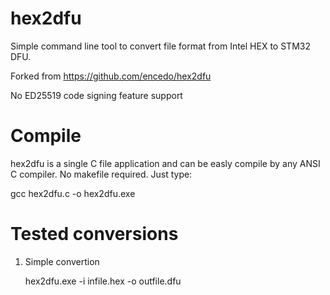 hex2dfu
=======

Simple command line tool to convert file format from Intel HEX to STM32 DFU.

Forked from https://github.com/encedo/hex2dfu

No ED25519 code signing feature support



Compile
=======

hex2dfu is a single C file application and can be easly compile by any ANSI C compiler. No makefile required. Just type:

gcc hex2dfu.c -o hex2dfu.exe


Tested conversions
=====

1. Simple convertion

   hex2dfu.exe -i infile.hex -o outfile.dfu
